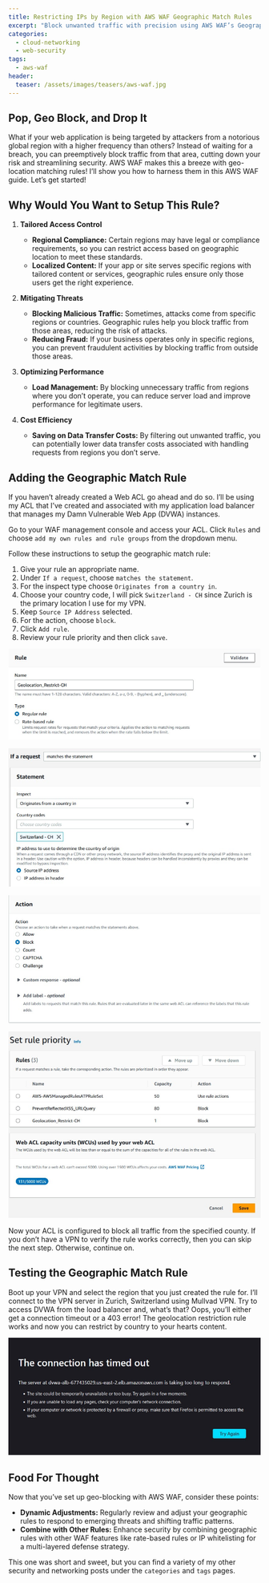 ```yaml
---
title: Restricting IPs by Region with AWS WAF Geographic Match Rules
excerpt: "Block unwanted traffic with precision using AWS WAF’s Geographic Match Rules. Learn how to restrict access by region to protect your app and optimize performance."
categories:
  - cloud-networking
  - web-security
tags:
  - aws-waf
header:
  teaser: /assets/images/teasers/aws-waf.jpg
---
```


## Pop, Geo Block, and Drop It

What if your web application is being targeted by attackers from a notorious global region with a higher frequency than others? Instead of waiting for a breach, you can preemptively block traffic from that area, cutting down your risk and streamlining security. AWS WAF makes this a breeze with geo-location matching rules! I’ll show you how to harness them in this AWS WAF guide. Let’s get started!

## Why Would You Want to Setup This Rule?

1. **Tailored Access Control**
   - **Regional Compliance:** Certain regions may have legal or compliance requirements, so you can restrict access based on geographic location to meet these standards.
   - **Localized Content:** If your app or site serves specific regions with tailored content or services, geographic rules ensure only those users get the right experience.

2. **Mitigating Threats**
   - **Blocking Malicious Traffic:** Sometimes, attacks come from specific regions or countries. Geographic rules help you block traffic from those areas, reducing the risk of attacks.
   - **Reducing Fraud:** If your business operates only in specific regions, you can prevent fraudulent activities by blocking traffic from outside those areas.

3. **Optimizing Performance**
   - **Load Management:** By blocking unnecessary traffic from regions where you don’t operate, you can reduce server load and improve performance for legitimate users.

4. **Cost Efficiency**
   - **Saving on Data Transfer Costs:** By filtering out unwanted traffic, you can potentially lower data transfer costs associated with handling requests from regions you don’t serve.

## Adding the Geographic Match Rule

If you haven’t already created a Web ACL go ahead and do so. I’ll be using my ACL that I’ve created and associated with my application load balancer that manages my Damn Vulnerable Web App (DVWA) instances.

Go to your WAF management console and access your ACL. Click `Rules` and choose `add my own rules and rule groups` from the dropdown menu.

Follow these instructions to setup the geographic match rule:

1. Give your rule an appropriate name.
2. Under `If a request`, choose `matches the statement`.
3. For the inspect type choose `Originates from a country in`.
4. Choose your country code, I will pick `Switzerland - CH` since Zurich is the primary location I use for my VPN.
5. Keep `Source IP Address` selected.
6. For the action, choose `block`.
7. Click `Add rule`.
8. Review your rule priority and then click `save`.

![Geolocation Restrict CH Rule](/assets/images/posts/cloud/aws/aws-waf/aws-waf-geomatch/geomatch-rule.jpg)

![Geolocation Restrict CH Statement](/assets/images/posts/cloud/aws/aws-waf/aws-waf-geomatch/geomatch-statement.jpg)

![Geolocation Restrict CH Action](/assets/images/posts/cloud/aws/aws-waf/aws-waf-geomatch/geomatch-action.jpg)

![Geolocation Restrict CH Rule Priority](/assets/images/posts/cloud/aws/aws-waf/aws-waf-geomatch/geomatch-priority.jpg)

Now your ACL is configured to block all traffic from the specified county. If you don’t have a VPN to verify the rule works correctly, then you can skip the next step. Otherwise, continue on.

## Testing the Geographic Match Rule

Boot up your VPN and select the region that you just created the rule for. I’ll connect to the VPN server in Zurich, Switzerland using Mullvad VPN. Try to access DVWA from the load balancer and, what’s that? Oops, you’ll either get a connection timeout or a 403 error! The geolocation restriction rule works and now you can restrict by country to your hearts content.

![DVWA Load Balancer Timeout](/assets/images/posts/cloud/aws/aws-waf/aws-waf-geomatch/dvwa-timeout.jpg)

## Food For Thought

Now that you’ve set up geo-blocking with AWS WAF, consider these points:

- **Dynamic Adjustments:** Regularly review and adjust your geographic rules to respond to emerging threats and shifting traffic patterns.
- **Combine with Other Rules:** Enhance security by combining geographic rules with other WAF features like rate-based rules or IP whitelisting for a multi-layered defense strategy.

This one was short and sweet, but you can find a variety of my other security and networking posts under the `categories` and `tags` pages.